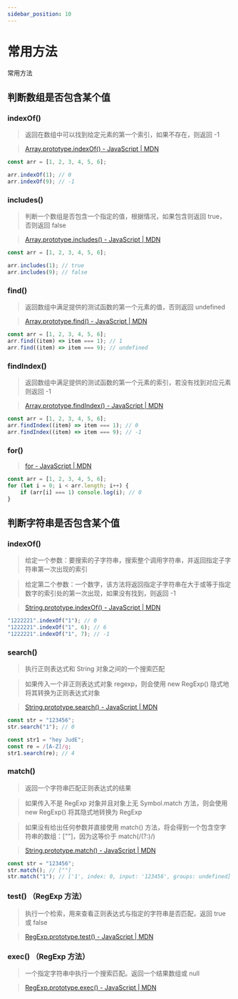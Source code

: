 ```yaml
---
sidebar_position: 10
---
```


# 常用方法

常用方法

## 判断数组是否包含某个值

### indexOf()

> 返回在数组中可以找到给定元素的第一个索引，如果不存在，则返回 -1

> [Array.prototype.indexOf() - JavaScript | MDN](https://developer.mozilla.org/zh-CN/docs/Web/JavaScript/Reference/Global_Objects/Array/indexOf)

```javascript
const arr = [1, 2, 3, 4, 5, 6];

arr.indexOf(1); // 0
arr.indexOf(9); // -1
```

### includes()

> 判断一个数组是否包含一个指定的值，根据情况，如果包含则返回 true，否则返回 false

> [Array.prototype.includes() - JavaScript | MDN](https://developer.mozilla.org/zh-CN/docs/Web/JavaScript/Reference/Global_Objects/Array/includes)

```javascript
const arr = [1, 2, 3, 4, 5, 6];

arr.includes(1); // true
arr.includes(9); // false
```

### find()

> 返回数组中满足提供的测试函数的第一个元素的值，否则返回 undefined

> [Array.prototype.find() - JavaScript | MDN](https://developer.mozilla.org/zh-CN/docs/Web/JavaScript/Reference/Global_Objects/Array/find)

```javascript
const arr = [1, 2, 3, 4, 5, 6];
arr.find((item) => item === 1); // 1
arr.find((item) => item === 9); // undefined
```

### findIndex()

> 返回数组中满足提供的测试函数的第一个元素的索引，若没有找到对应元素则返回 -1

> [Array.prototype.findIndex() - JavaScript | MDN](https://developer.mozilla.org/zh-CN/docs/Web/JavaScript/Reference/Global_Objects/Array/findIndex)

```javascript
const arr = [1, 2, 3, 4, 5, 6];
arr.findIndex((item) => item === 1); // 0
arr.findIndex((item) => item === 9); // -1
```

### for()

> [for - JavaScript | MDN](https://developer.mozilla.org/zh-CN/docs/Web/JavaScript/Reference/Statements/for)

```javascript
const arr = [1, 2, 3, 4, 5, 6];
for (let i = 0; i < arr.length; i++) {
    if (arr[i] === 1) console.log(i); // 0
}
```

## 判断字符串是否包含某个值

### indexOf()

> 给定一个参数：要搜索的子字符串，搜索整个调用字符串，并返回指定子字符串第一次出现的索引

> 给定第二个参数：一个数字，该方法将返回指定子字符串在大于或等于指定数字的索引处的第一次出现，如果没有找到，则返回 -1

> [String.prototype.indexOf() - JavaScript | MDN](https://developer.mozilla.org/zh-CN/docs/Web/JavaScript/Reference/Global_Objects/String/indexOf)

```javascript
"1222221".indexOf("1"); // 0
"1222221".indexOf("1", 6); // 6
"1222221".indexOf("1", 7); // -1
```

### search()

> 执行正则表达式和 String 对象之间的一个搜索匹配

> 如果传入一个非正则表达式对象 regexp，则会使用 new RegExp() 隐式地将其转换为正则表达式对象

> [String.prototype.search() - JavaScript | MDN](https://developer.mozilla.org/zh-CN/docs/Web/JavaScript/Reference/Global_Objects/String/search)

```javascript
const str = "123456";
str.search("1"); // 0

const str1 = "hey JudE";
const re = /[A-Z]/g;
str1.search(re); // 4
```

### match()

> 返回一个字符串匹配正则表达式的结果

> 如果传入不是 RegExp 对象并且对象上无 Symbol.match 方法，则会使用 new RegExp() 将其隐式地转换为 RegExp

> 如果没有给出任何参数并直接使用 match() 方法，将会得到一个包含空字符串的数组：[""]，因为这等价于 match(/(?:)/)

> [String.prototype.match() - JavaScript | MDN](https://developer.mozilla.org/zh-CN/docs/Web/JavaScript/Reference/Global_Objects/String/match)

```javascript
const str = "123456";
str.match(); // [""]
str.match("1"); // ['1', index: 0, input: '123456', groups: undefined]
```

### test() （RegExp 方法）

> 执行一个检索，用来查看正则表达式与指定的字符串是否匹配，返回 true 或 false

> [RegExp.prototype.test() - JavaScript | MDN](https://developer.mozilla.org/zh-CN/docs/Web/JavaScript/Reference/Global_Objects/RegExp/test)

### exec() （RegExp 方法）

> 一个指定字符串中执行一个搜索匹配。返回一个结果数组或 null

> [RegExp.prototype.exec() - JavaScript | MDN](https://developer.mozilla.org/zh-CN/docs/Web/JavaScript/Reference/Global_Objects/RegExp/exec)
